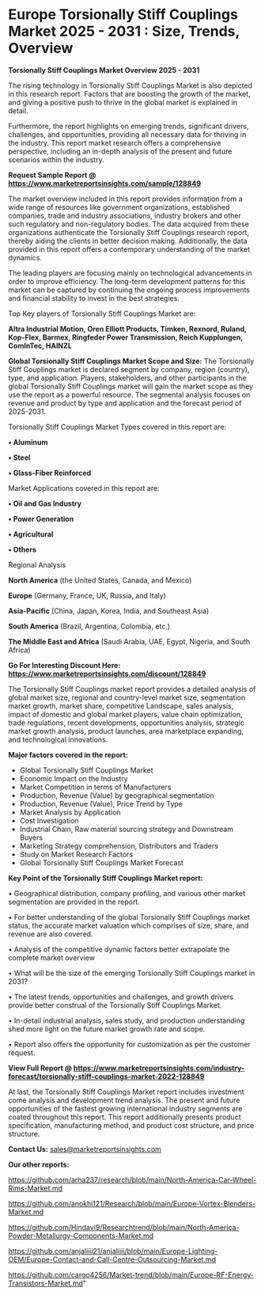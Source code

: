  # Europe Torsionally Stiff Couplings Market 2025 - 2031 : Size, Trends, Overview

<Strong> Torsionally Stiff Couplings Market Overview 2025 - 2031</strong>

The rising technology in Torsionally Stiff Couplings Market is also depicted in this research report. Factors that are boosting the growth of the market, and giving a positive push to thrive in the global market is explained in detail.

Furthermore, the report highlights on emerging trends, significant drivers, challenges, and opportunities, providing all necessary data for thriving in the industry. This report market research offers a comprehensive perspective, including an in-depth analysis of the present and future scenarios within the industry.

<strong>Request Sample Report @ <a href=https://www.marketreportsinsights.com/sample/128849>https://www.marketreportsinsights.com/sample/128849</a></strong>

The market overview included in this report provides information from a wide range of resources like government organizations, established companies, trade and industry associations, industry brokers and other such regulatory and non-regulatory bodies. The data acquired from these organizations authenticate the Torsionally Stiff Couplings research report, thereby aiding the clients in better decision making. Additionally, the data provided in this report offers a contemporary understanding of the market dynamics.

The leading players are focusing mainly on technological advancements in order to improve efficiency. The long-term development patterns for this market can be captured by continuing the ongoing process improvements and financial stability to invest in the best strategies.

Top Key players of Torsionally Stiff Couplings Market are:

<strong>Altra Industrial Motion, Oren Elliott Products, Timken, Rexnord, Ruland, Kop-Flex, Barmex, Ringfeder Power Transmission, Reich Kupplungen, ComInTec, HAINZL</strong>

<strong><b>Global Torsionally Stiff Couplings Market Scope and Size:</b></strong>
The Torsionally Stiff Couplings market is declared segment by company, region (country), type, and application. Players, stakeholders, and other participants in the global Torsionally Stiff Couplings market will gain the market scope as they use the report as a powerful resource. The segmental analysis focuses on revenue and product by type and application and the forecast period of 2025-2031.

Torsionally Stiff Couplings Market Types covered in this report are:

<strong>• Aluminum

• Steel

• Glass-Fiber Reinforced</strong>

Market Applications covered in this report are:

<strong>• Oil and Gas Industry

• Power Generation

• Agricultural

• Others</strong> 

Regional Analysis

<strong>North America</strong> (the United States, Canada, and Mexico)

<strong>Europe</strong> (Germany, France, UK, Russia, and Italy)

<strong>Asia-Pacific</strong> (China, Japan, Korea, India, and Southeast Asia)

<strong>South America</strong> (Brazil, Argentina, Colombia, etc.)

<strong>The Middle East and Africa</strong> (Saudi Arabia, UAE, Egypt, Nigeria, and South Africa)

<strong>Go For Interesting Discount Here: <a href=https://www.marketreportsinsights.com/discount/128849>https://www.marketreportsinsights.com/discount/128849</a></strong>

The Torsionally Stiff Couplings market report provides a detailed analysis of global market size, regional and country-level market size, segmentation market growth, market share, competitive Landscape, sales analysis, impact of domestic and global market players, value chain optimization, trade regulations, recent developments, opportunities analysis, strategic market growth analysis, product launches, area marketplace expanding, and technological innovations.

<strong><b>Major factors covered in the report:</b></strong>
<ul>
  <li>Global Torsionally Stiff Couplings Market </li>
  <li>Economic Impact on the Industry</li>
  <li>Market Competition in terms of Manufacturers</li>
  <li>Production, Revenue (Value) by geographical segmentation</li>
  <li>Production, Revenue (Value), Price Trend by Type</li>
  <li>Market Analysis by Application</li>
  <li>Cost Investigation</li>
  <li>Industrial Chain, Raw material sourcing strategy and Downstream Buyers</li>
  <li>Marketing Strategy comprehension, Distributors and Traders</li>
  <li>Study on Market Research Factors</li>
  <li>Global Torsionally Stiff Couplings Market Forecast</li>
</ul>

<strong><b>Key Point of the Torsionally Stiff Couplings Market report:</b></strong>

• Geographical distribution, company profiling, and various other market segmentation are provided in the report.

• For better understanding of the global Torsionally Stiff Couplings market status, the accurate market valuation which comprises of size, share, and revenue are also covered.

• Analysis of the competitive dynamic factors better extrapolate the complete market overview

• What will be the size of the emerging Torsionally Stiff Couplings market in 2031?

• The latest trends, opportunities and challenges, and growth drivers provide better construal of the Torsionally Stiff Couplings Market.

• In-detail industrial analysis, sales study, and production understanding shed more light on the future market growth rate and scope.

• Report also offers the opportunity for customization as per the customer request.

<strong><b>View Full Report @ <a href=https://www.marketreportsinsights.com/industry-forecast/torsionally-stiff-couplings-market-2022-128849>https://www.marketreportsinsights.com/industry-forecast/torsionally-stiff-couplings-market-2022-128849</a></b></strong>


At last, the Torsionally Stiff Couplings Market report includes investment come analysis and development trend analysis. The present and future opportunities of the fastest growing international industry segments are coated throughout this report. This report additionally presents product specification, manufacturing method, and product cost structure, and price structure.

<strong>Contact Us:</strong>
sales@marketreportsinsights.com

<strong>Our other reports:</strong>

<a href=https://github.com/arha237/research/blob/main/North-America-Car-Wheel-Rims-Market.md>https://github.com/arha237/research/blob/main/North-America-Car-Wheel-Rims-Market.md</a>

<a href=https://github.com/anokhi121/Research/blob/main/Europe-Vortex-Blenders-Market.md>https://github.com/anokhi121/Research/blob/main/Europe-Vortex-Blenders-Market.md</a>

<a href=https://github.com/Hindavi9/Researchtrend/blob/main/North-America-Powder-Metallurgy-Components-Market.md>https://github.com/Hindavi9/Researchtrend/blob/main/North-America-Powder-Metallurgy-Components-Market.md</a>

<a href=https://github.com/anjaliiii21/anjaliiii/blob/main/Europe-Lighting-OEM/Europe-Contact-and-Call-Centre-Outsourcing-Market.md>https://github.com/anjaliiii21/anjaliiii/blob/main/Europe-Lighting-OEM/Europe-Contact-and-Call-Centre-Outsourcing-Market.md</a>

<a href=https://github.com/cargo4256/Market-trend/blob/main/Europe-RF-Energy-Transistors-Market.md>https://github.com/cargo4256/Market-trend/blob/main/Europe-RF-Energy-Transistors-Market.md</a>"
